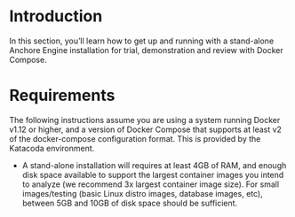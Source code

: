 # Introduction
In this section, you’ll learn how to get up and running with a stand-alone Anchore Engine installation for trial, demonstration and review with Docker Compose.

# Requirements

The following instructions assume you are using a system running Docker v1.12 or higher, and a version of Docker Compose that supports at least v2 of the docker-compose configuration format. This is provided by the Katacoda environment.

- A stand-alone installation will requires at least 4GB of RAM, and enough disk space available to support the largest container images you intend to analyze (we recommend 3x largest container image size). For small images/testing (basic Linux distro images, database images, etc), between 5GB and 10GB of disk space should be sufficient.
